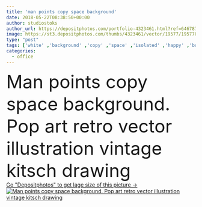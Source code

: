 ```yaml
---
title: 'man points copy space background'
date: 2018-05-22T08:38:50+00:00
author: studiostoks
author_url: https://depositphotos.com/portfolio-4323461.html?ref=64678756
image: https://st3.depositphotos.com/thumbs/4323461/vector/19577/195778786/api_thumb_450.jpg?forcejpeg=true
type: "post"
tags: ['white' ,'background' ,'copy' ,'space' ,'isolated' ,'happy' ,'business' ,'person' ,'human' ,'one' ,'young' ,'people' ,'beauty' ,'happiness' ,'success' ,'cheerful' ,'portrait' ,'caucasian' ,'smile' ,'male' ,'man' ,'hand' ,'Men' ,'expression' ,'concept' ,'office' ,'blank' ,'finger' ,'manager' ,'professional' ,'arm' ,'pointing' ,'businessman' ,'shirt' ,'looking' ,'guy' ,'attractive' ,'direction' ,'handsome' ,'worker' ,'standing' ,'gesture' ,'Gesturing' ,'showing' ,'confident' ,'copy space' ]
categories: 
  - office
---
```

<div aling="center">
            <font size="60"> Man points copy space background. Pop art retro vector illustration vintage kitsch drawing</font>   
</div>
<div>
    <a href='https://st3.depositphotos.com/thumbs/4323461/vector/19577/195778786/api_thumb_450.jpg?forcejpeg=true?ref=64678756' target=_blank > Go "Depositphotos" to get lage size of this picture ->
        <img href='https://st3.depositphotos.com/thumbs/4323461/vector/19577/195778786/api_thumb_450.jpg?forcejpeg=true?ref=64678756' src='https://st3.depositphotos.com/4323461/19577/v/950/depositphotos_195778786-stock-illustration-man-points-copy-space-background.jpg?forcejpeg=true' alt='Man points copy space background. Pop art retro vector illustration vintage kitsch drawing' >
    </a>
</div>
